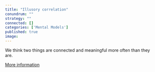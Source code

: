 ```yaml
---
title: "Illusory correlation"
conundrum: ""
strategy: ""
connected: []
categories: ['Mental Models']
published: true
image: 
---
```


We think two things are connected and meaningful more often than they are.

[More information](https://en.wikipedia.org/wiki/Illusory_correlation)


